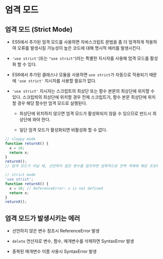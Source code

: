 # 엄격 모드

## 엄격 모드 (Strict Mode)

- ES5에서 추가된 엄격 모드를 사용하면 자바스크립트 문법을 좀 더 엄격하게 적용하여 오류를 발생시킬 가능성이 높은 코드에 대해 명시적 에러를 발생시킨다.

- `'use strict'`(또는 `"use strict"`)라는 특별한 지시자를 사용해 엄격 모드를 활성화 할 수 있다.

- ES6에서 추가된 클래스나 모듈을 사용하면 `use strict`가 자동으로 적용되기 때문에 `'use strict'` 지시자를 사용할 필요가 없다.

- `'use strict'` 지시자는 스크립트의 최상단 또는 함수 본문의 최상단에 위치할 수 있다. 스크립틔의 최상단에 위치할 경우 전체 스크립트가, 함수 본문 최상단에 위치할 경우 해당 함수만 엄격 모드로 실행된다.

  - 최상단에 위치하지 않으면 엄격 모드가 활성화되지 않을 수 있으므로 반드시 최상단에 와야 한다.

  - 일단 엄격 모드가 활성화되면 비활성화 할 수 없다.

```javascript
// sloppy mode
function returnX() {
  x = 10;
  return x;
}
returnX();
// 엄격 모드가 아닐 때, 선언하지 않은 변수를 참조하면 암묵적으로 전역 객체에 해당 프로퍼티를 동적으로 생성한다.
```

```javascript
// strict mode
'use strict';
function returnX() {
  x = 10; // ReferenceError: x is not defined
  return x;
}
returnX();
```

## 엄격 모드가 발생시키는 에러

- 선언하지 않은 변수 참조시 ReferenceError 발생

- `delete` 연산자로 변수, 함수, 매개변수를 삭제하면 SyntaxError 발생

- 중복된 매개변수 이름 사용시 SyntaxError 발생
